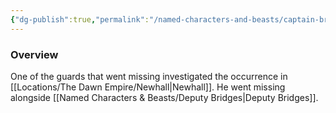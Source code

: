 ```yaml
---
{"dg-publish":true,"permalink":"/named-characters-and-beasts/captain-brookes/","tags":["NPC"],"noteIcon":"","created":"2024-03-17T21:34:50.376+00:00","updated":"2024-12-13T17:33:51.917+00:00"}
---
```



### Overview
One of the guards that went missing investigated the occurrence in [[Locations/The Dawn Empire/Newhall\|Newhall]]. He went missing alongside [[Named Characters & Beasts/Deputy Bridges\|Deputy Bridges]].